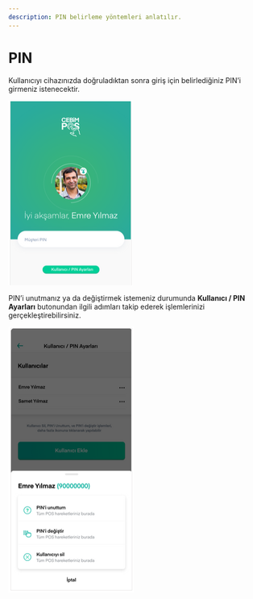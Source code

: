 ```yaml
---
description: PIN belirleme yöntemleri anlatılır.
---
```


# PIN

Kullanıcıyı cihazınızda doğruladıktan sonra giriş için belirlediğiniz PIN’i girmeniz istenecektir.

![](../../.gitbook/assets/5%20%281%29.png)

PIN’i unutmanız ya da değiştirmek istemeniz durumunda **Kullanıcı / PIN Ayarları** butonundan ilgili adımları takip ederek işlemlerinizi gerçekleştirebilirsiniz.

![](../../.gitbook/assets/6.png)

